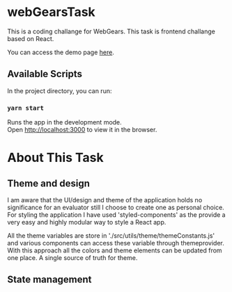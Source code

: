 # webGearsTask

This is a coding challange for WebGears.
This task is frontend challange based on React.

You can access the demo page [here](http://saransh-dhama.github.io/webGearsTask).

## Available Scripts

In the project directory, you can run:

### `yarn start`

Runs the app in the development mode.<br />
Open [http://localhost:3000](http://localhost:3000) to view it in the browser.

# About This Task
## Theme and design
I am aware that the UI/design and theme of the application holds no significance for an evaluator still I choose to create one as personal choice.
For styling the application I have used 'styled-components' as the provide a very easy and highly modular way to style a React app.

All the theme variables are store in './src/utils/theme/themeConstants.js' and various components can access these variable through themeprovider.
With this approach all the colors and theme elements can be updated from one place. A single source of truth for theme.

## State management
